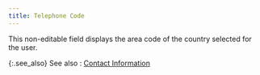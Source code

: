 ```yaml
---
title: Telephone Code
---
```



This non-editable field displays  the area code of the country selected for the user.


{:.see_also}
See also
: [Contact  Information](JavaScript:RelatedTopics1.Click())
